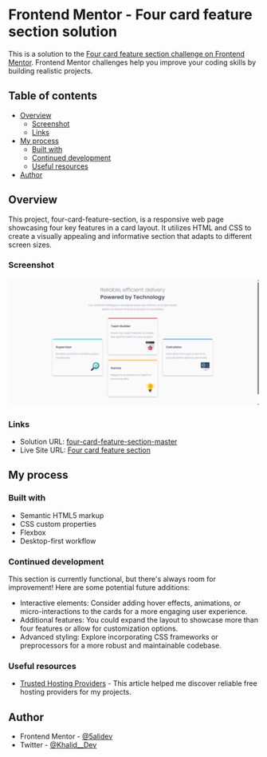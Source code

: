 # Frontend Mentor - Four card feature section solution

This is a solution to the [Four card feature section challenge on Frontend Mentor](https://www.frontendmentor.io/challenges/four-card-feature-section-weK1eFYK). Frontend Mentor challenges help you improve your coding skills by building realistic projects.

## Table of contents

- [Overview](#overview)
  - [Screenshot](#screenshot)
  - [Links](#links)
- [My process](#my-process)
  - [Built with](#built-with)
  - [Continued development](#continued-development)
  - [Useful resources](#useful-resources)
- [Author](#author)

## Overview

This project, four-card-feature-section, is a responsive web page showcasing four key features in a card layout. It utilizes HTML and CSS to create a visually appealing and informative section that adapts to different screen sizes.

### Screenshot

![](./images/screenshot.png)

### Links

- Solution URL: [four-card-feature-section-master](https://github.com/5alidev/FrontEnd_Dev/tree/main/four-card-feature-section-master)
- Live Site URL: [Four card feature section](https://productpreviewcardmain.netlify.app/)

## My process

### Built with

- Semantic HTML5 markup
- CSS custom properties
- Flexbox
- Desktop-first workflow

### Continued development

This section is currently functional, but there's always room for improvement! Here are some potential future additions:

- Interactive elements: Consider adding hover effects, animations, or micro-interactions to the cards for a more engaging user experience.
- Additional features: You could expand the layout to showcase more than four features or allow for customization options.
- Advanced styling: Explore incorporating CSS frameworks or preprocessors for a more robust and maintainable codebase.

### Useful resources

- [Trusted Hosting Providers](https://medium.com/frontend-mentor/frontend-mentor-trusted-hosting-providers-bf000dfebe) - This article helped me discover reliable free hosting providers for my projects.

## Author

- Frontend Mentor - [@5alidev](https://www.frontendmentor.io/profile/5alidev)
- Twitter - [@Khalid\_\_Dev](https://www.twitter.com/Khalid__Dev)
